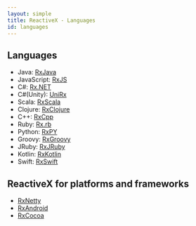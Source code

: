 ```yaml
---
layout: simple
title: ReactiveX - Languages
id: languages
---
```


## Languages

* Java: [RxJava](https://github.com/ReactiveX/RxJava)
* JavaScript: [RxJS](https://github.com/Reactive-Extensions/RxJS)
* C#: [Rx.NET](https://github.com/Reactive-Extensions/Rx.NET)
* C#(Unity): [UniRx](https://github.com/neuecc/UniRx)
* Scala: [RxScala](https://github.com/ReactiveX/RxScala)
* Clojure: [RxClojure](https://github.com/ReactiveX/RxClojure)
* C++: [RxCpp](https://github.com/Reactive-Extensions/RxCpp)
* Ruby: [Rx.rb](https://github.com/Reactive-Extensions/Rx.rb)
* Python: [RxPY](https://github.com/ReactiveX/RxPY)
* Groovy: [RxGroovy](https://github.com/ReactiveX/RxGroovy)
* JRuby: [RxJRuby](https://github.com/ReactiveX/RxJRuby)
* Kotlin: [RxKotlin](https://github.com/ReactiveX/RxKotlin)
* Swift: [RxSwift](https://github.com/kzaher/RxSwift)

## ReactiveX for platforms and frameworks

* [RxNetty](https://github.com/ReactiveX/RxNetty)
* [RxAndroid](https://github.com/ReactiveX/RxAndroid)
* [RxCocoa](https://github.com/kzaher/RxSwift)
